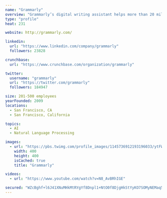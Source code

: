 ```yaml
---
name: "Grammarly"
overview: "Grammarly’s digital writing assistant helps more than 20 million people write more clearly and effectively every day. In building a product that scales across multiple platforms and devices, Grammarly works to empower users whenever and wherever they communicate."
type: "profile"
heat: 231

website: http://grammarly.com/

linkedin:
  url: "https://www.linkedin.com/company/grammarly"
  followers: 23828

crunchbase:
  url: "https://www.crunchbase.com/organization/grammarly"

twitter:
  username: "grammarly"
  url: "https://twitter.com/grammarly"
  followers: 184947

size: 201-500 employees
yearFounded: 2009
locations:
  - San Francisco, CA
  - San Francisco, California

topics:
  - AI
  - Natural Language Processing

images:
  - url: "https://pbs.twimg.com/profile_images/1145736912193196033/ytFWK30j_400x400.png"
    width: 400
    height: 400
    isCached: true
    title: "Grammarly"

videos:
  - url: "https://www.youtube.com/watch?v=N8_AvBRhIGE"

secured: "WZcBghf+l6J41XNuMHkMtRYgYf8Dnpl1+NtO0f8DjgHkStYyKO7SOMyNEMaq5wKQp7ETh00abvOvjpAxI6CuNUdV93dsYCa1yKrPE/tlTZ/60XQVs4F53WGxne8twEIPKdY6vXKx8v5aGKfCMPrgofPFFU3xTZeQNxGWLvfhiFThvo5+lUqJDwxwo+0jc/2WWWby/w4U3CF2y7A7ek2MQOXMxd1P9DfTtEZmsnZG2MXuF7dkwSPaJ0saWtMZiEN6JoKCUpK65fp/hMobhHiMKpSZBaQ9nHM2bawU7efthnqMOwy/2MTJbDTx6bI407+Rw5X9Tvnl5yoczyvpY+dWz72RFWwgzdyCdsyUh9papA5GSKFO/LFk6MvQTWBJvO692f3W2SJcMcYBm48T6a9Nug==;+K3Qpf/g2mdR8vBkFf9FPw=="
---
```


